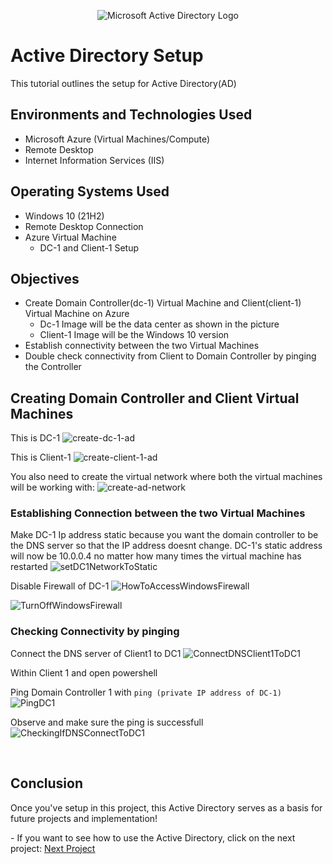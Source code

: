 
<p align="center">
<img src="https://i.imgur.com/pU5A58S.png" alt="Microsoft Active Directory Logo"/>
</p>


<h1>Active Directory Setup</h1>
This tutorial outlines the setup for Active Directory(AD)
<br />

<h2>Environments and Technologies Used</h2>

- Microsoft Azure (Virtual Machines/Compute)
- Remote Desktop
- Internet Information Services (IIS)

<h2>Operating Systems Used </h2>

- Windows 10</b> (21H2)
- Remote Desktop Connection
- Azure Virtual Machine
  -  DC-1 and Client-1 Setup

<h2> Objectives</h2>

- Create Domain Controller(dc-1) Virtual Machine and Client(client-1) Virtual Machine on Azure
  - Dc-1 Image will be the data center as shown in the picture
  - Client-1 Image will be the Windows 10 version 
- Establish connectivity between the two Virtual Machines
- Double check connectivity from Client to Domain Controller by pinging the Controller

<h2>Creating Domain Controller and Client Virtual Machines</h2>

This is DC-1
![create-dc-1-ad](https://github.com/user-attachments/assets/27a116cb-6c3c-48b4-acb8-8b1b6a80d860)

This is Client-1
![create-client-1-ad](https://github.com/user-attachments/assets/8807ff0e-0521-4fc8-9d1a-e06a7b3b2aa0)

You also need to create the virtual network where both the virtual machines will be working with:
![create-ad-network](https://github.com/user-attachments/assets/30af0da4-f62e-4db4-9cc5-c9f645c48e71)



<h3>Establishing Connection between the two Virtual Machines</h3>

Make DC-1 Ip address static because you want the domain controller to be the DNS server so that the IP address doesnt change. DC-1's static address will now be 10.0.0.4 no matter how many times the virtual machine has restarted
![setDC1NetworkToStatic](https://github.com/user-attachments/assets/579740d8-9c11-4be9-b9e1-b6bdf7dc7209)


Disable Firewall of DC-1
![HowToAccessWindowsFirewall](https://github.com/user-attachments/assets/a18c2957-bf9f-4edd-94a8-5fb0f06b0ccc)

![TurnOffWindowsFirewall](https://github.com/user-attachments/assets/2e415790-e057-4b12-9dbd-b3d8fd580fe5)


<h3>Checking Connectivity by pinging </h3>

Connect the DNS server of Client1 to DC1
![ConnectDNSClient1ToDC1](https://github.com/user-attachments/assets/4916b844-c58f-4da6-ad37-d02f367f3c18)

Within Client 1 and open powershell

Ping Domain Controller 1 with `ping (private IP address of DC-1)`
![PingDC1](https://github.com/user-attachments/assets/d7ec4e80-3a9d-4765-8b70-e057dbdabd8e)


Observe and make sure the ping is successfull
![CheckingIfDNSConnectToDC1](https://github.com/user-attachments/assets/4b2f003d-d4cb-4f50-b36a-2352ad9b37b0)

<br />
<h2>Conclusion</h2>

<p>Once you've setup in this project, this Active Directory serves as a basis for future projects and implementation!</p>
- If you want to see how to use the Active Directory, click on the next project: <a href="https://github.com/JOmega12/Active-Directory-Deployment-and-Configuration">Next Project</a>

<br />
